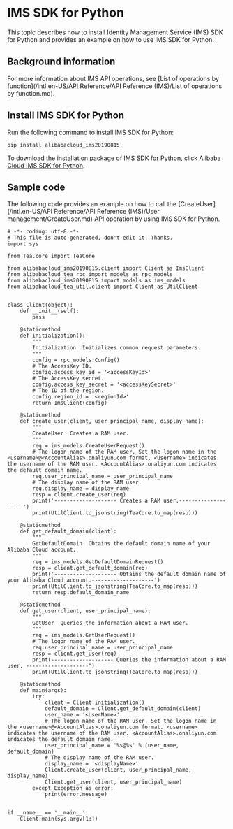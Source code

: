 # IMS SDK for Python

This topic describes how to install Identity Management Service \(IMS\) SDK for Python and provides an example on how to use IMS SDK for Python.

## Background information

For more information about IMS API operations, see [List of operations by function](/intl.en-US/API Reference/API Reference (IMS)/List of operations by function.md).

## Install IMS SDK for Python

Run the following command to install IMS SDK for Python:

```
pip install alibabacloud_ims20190815
```

To download the installation package of IMS SDK for Python, click [Alibaba Cloud IMS SDK for Python](https://pypi.org/project/alibabacloud-ims20190815).

## Sample code

The following code provides an example on how to call the [CreateUser](/intl.en-US/API Reference/API Reference (IMS)/User management/CreateUser.md) API operation by using IMS SDK for Python.

```
# -*- coding: utf-8 -*-
# This file is auto-generated, don't edit it. Thanks.
import sys

from Tea.core import TeaCore

from alibabacloud_ims20190815.client import Client as ImsClient
from alibabacloud_tea_rpc import models as rpc_models
from alibabacloud_ims20190815 import models as ims_models
from alibabacloud_tea_util.client import Client as UtilClient


class Client(object):
    def __init__(self):
        pass

    @staticmethod
    def initialization():
        """
        Initialization  Initializes common request parameters.
        """
        config = rpc_models.Config()
        # The AccessKey ID.
        config.access_key_id = '<accessKeyId>'
        # The AccessKey secret.
        config.access_key_secret = '<accessKeySecret>'
        # The ID of the region.
        config.region_id = '<regionId>'
        return ImsClient(config)

    @staticmethod
    def create_user(client, user_principal_name, display_name):
        """
        CreateUser  Creates a RAM user.
        """
        req = ims_models.CreateUserRequest()
        # The logon name of the RAM user. Set the logon name in the <username>@<AccountAlias>.onaliyun.com format. <username> indicates the username of the RAM user. <AccountAlias>.onaliyun.com indicates the default domain name.
        req.user_principal_name = user_principal_name
        # The display name of the RAM user.
        req.display_name = display_name
        resp = client.create_user(req)
        print('-------------------- Creates a RAM user.--------------------')
        print(UtilClient.to_jsonstring(TeaCore.to_map(resp)))

    @staticmethod
    def get_default_domain(client):
        """
        GetDefaultDomain  Obtains the default domain name of your Alibaba Cloud account.
        """
        req = ims_models.GetDefaultDomainRequest()
        resp = client.get_default_domain(req)
        print('-------------------- Obtains the default domain name of your Alibaba Cloud account.--------------------')
        print(UtilClient.to_jsonstring(TeaCore.to_map(resp)))
        return resp.default_domain_name

    @staticmethod
    def get_user(client, user_principal_name):
        """
        GetUser  Queries the information about a RAM user.
        """
        req = ims_models.GetUserRequest()
        # The logon name of the RAM user.
        req.user_principal_name = user_principal_name
        resp = client.get_user(req)
        print(-------------------- Queries the information about a RAM user. --------------------")
        print(UtilClient.to_jsonstring(TeaCore.to_map(resp)))

    @staticmethod
    def main(args):
        try:
            client = Client.initialization()
            default_domain = Client.get_default_domain(client)
            user_name = '<UserName>'
            # The logon name of the RAM user. Set the logon name in the <username>@<AccountAlias>.onaliyun.com format. <username> indicates the username of the RAM user. <AccountAlias>.onaliyun.com indicates the default domain name.
            user_principal_name = '%s@%s' % (user_name, default_domain)
            # The display name of the RAM user.
            display_name = '<displayName>'
            Client.create_user(client, user_principal_name, display_name)
            Client.get_user(client, user_principal_name)
        except Exception as error:
            print(error.message)


if __name__ == '__main__':
    Client.main(sys.argv[1:])
```

